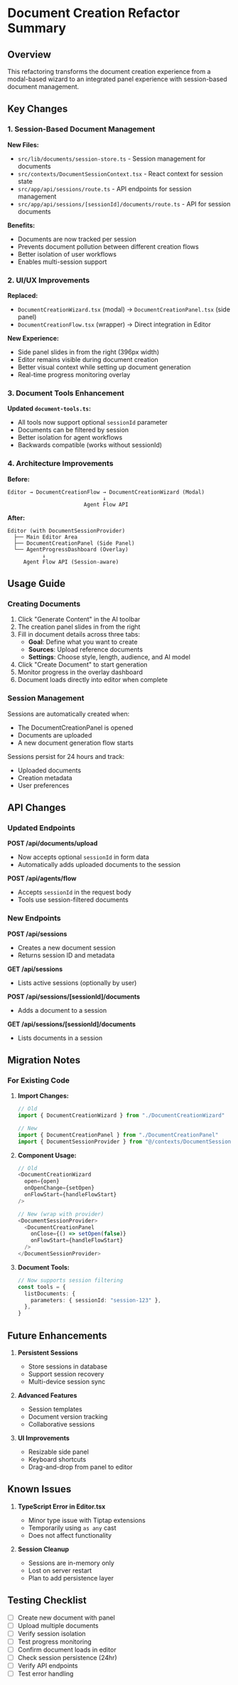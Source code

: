 # Document Creation Refactor Summary

## Overview

This refactoring transforms the document creation experience from a modal-based wizard to an integrated panel experience with session-based document management.

## Key Changes

### 1. Session-Based Document Management

**New Files:**

- `src/lib/documents/session-store.ts` - Session management for documents
- `src/contexts/DocumentSessionContext.tsx` - React context for session state
- `src/app/api/sessions/route.ts` - API endpoints for session management
- `src/app/api/sessions/[sessionId]/documents/route.ts` - API for session documents

**Benefits:**

- Documents are now tracked per session
- Prevents document pollution between different creation flows
- Better isolation of user workflows
- Enables multi-session support

### 2. UI/UX Improvements

**Replaced:**

- `DocumentCreationWizard.tsx` (modal) → `DocumentCreationPanel.tsx` (side panel)
- `DocumentCreationFlow.tsx` (wrapper) → Direct integration in Editor

**New Experience:**

- Side panel slides in from the right (396px width)
- Editor remains visible during document creation
- Better visual context while setting up document generation
- Real-time progress monitoring overlay

### 3. Document Tools Enhancement

**Updated `document-tools.ts`:**

- All tools now support optional `sessionId` parameter
- Documents can be filtered by session
- Better isolation for agent workflows
- Backwards compatible (works without sessionId)

### 4. Architecture Improvements

**Before:**

```
Editor → DocumentCreationFlow → DocumentCreationWizard (Modal)
                              ↓
                        Agent Flow API
```

**After:**

```
Editor (with DocumentSessionProvider)
  ├── Main Editor Area
  ├── DocumentCreationPanel (Side Panel)
  └── AgentProgressDashboard (Overlay)
           ↓
     Agent Flow API (Session-aware)
```

## Usage Guide

### Creating Documents

1. Click "Generate Content" in the AI toolbar
2. The creation panel slides in from the right
3. Fill in document details across three tabs:
   - **Goal**: Define what you want to create
   - **Sources**: Upload reference documents
   - **Settings**: Choose style, length, audience, and AI model
4. Click "Create Document" to start generation
5. Monitor progress in the overlay dashboard
6. Document loads directly into editor when complete

### Session Management

Sessions are automatically created when:

- The DocumentCreationPanel is opened
- Documents are uploaded
- A new document generation flow starts

Sessions persist for 24 hours and track:

- Uploaded documents
- Creation metadata
- User preferences

## API Changes

### Updated Endpoints

**POST /api/documents/upload**

- Now accepts optional `sessionId` in form data
- Automatically adds uploaded documents to the session

**POST /api/agents/flow**

- Accepts `sessionId` in the request body
- Tools use session-filtered documents

### New Endpoints

**POST /api/sessions**

- Creates a new document session
- Returns session ID and metadata

**GET /api/sessions**

- Lists active sessions (optionally by user)

**POST /api/sessions/[sessionId]/documents**

- Adds a document to a session

**GET /api/sessions/[sessionId]/documents**

- Lists documents in a session

## Migration Notes

### For Existing Code

1. **Import Changes:**

   ```typescript
   // Old
   import { DocumentCreationWizard } from "./DocumentCreationWizard"

   // New
   import { DocumentCreationPanel } from "./DocumentCreationPanel"
   import { DocumentSessionProvider } from "@/contexts/DocumentSessionContext"
   ```

2. **Component Usage:**

   ```typescript
   // Old
   <DocumentCreationWizard
     open={open}
     onOpenChange={setOpen}
     onFlowStart={handleFlowStart}
   />

   // New (wrap with provider)
   <DocumentSessionProvider>
     <DocumentCreationPanel
       onClose={() => setOpen(false)}
       onFlowStart={handleFlowStart}
     />
   </DocumentSessionProvider>
   ```

3. **Document Tools:**
   ```typescript
   // Now supports session filtering
   const tools = {
     listDocuments: {
       parameters: { sessionId: "session-123" },
     },
   }
   ```

## Future Enhancements

1. **Persistent Sessions**

   - Store sessions in database
   - Support session recovery
   - Multi-device session sync

2. **Advanced Features**

   - Session templates
   - Document version tracking
   - Collaborative sessions

3. **UI Improvements**
   - Resizable side panel
   - Keyboard shortcuts
   - Drag-and-drop from panel to editor

## Known Issues

1. **TypeScript Error in Editor.tsx**

   - Minor type issue with Tiptap extensions
   - Temporarily using `as any` cast
   - Does not affect functionality

2. **Session Cleanup**
   - Sessions are in-memory only
   - Lost on server restart
   - Plan to add persistence layer

## Testing Checklist

- [ ] Create new document with panel
- [ ] Upload multiple documents
- [ ] Verify session isolation
- [ ] Test progress monitoring
- [ ] Confirm document loads in editor
- [ ] Check session persistence (24hr)
- [ ] Verify API endpoints
- [ ] Test error handling
